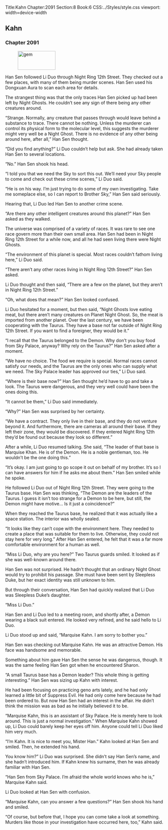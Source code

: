 Title:Kahn 
Chapter:2091 
Section:8 
Book:6 
CSS:../Styles/style.css 
viewport: width=device-width
  
## Kahn
### Chapter 2091
  
<figure>
	<img src="../Images/gem.gif" alt="gem" id="gem" width="120" height="60" />
</figure>
  

  
Han Sen followed Li Duo through Night Ring 12th Street. They checked out a few places, with many of them being murder scenes. Han Sen used his Dongxuan Aura to scan each area for details.

The strangest thing was that the only traces Han Sen picked up had been left by Night Ghosts. He couldn’t see any sign of there being any other creatures around.

“Strange. Normally, any creature that passes through would leave behind a substance to trace. There cannot be nothing. Unless the murderer can control its physical form to the molecular level, this suggests the murderer might very well be a Night Ghost. There is no evidence of any other being around here, after all,” Han Sen thought.

“Did you find anything?” Li Duo couldn’t help but ask. She had already taken Han Sen to several locations.

“No.” Han Sen shook his head.

“I told you that we need the Sky to sort this out. We’ll need your Sky people to come and check out these crime scenes,” Li Duo said.

“He is on his way. I’m just trying to do some of my own investigating. Take me someplace else, so I can report to Brother Sky,” Han Sen said seriously.

Hearing that, Li Duo led Han Sen to another crime scene.

“Are there any other intelligent creatures around this planet?” Han Sen asked as they walked.

The universe was comprised of a variety of races. It was rare to see one race govern more than their own small area. Han Sen had been in Night Ring 12th Street for a while now, and all he had seen living there were Night Ghosts.

“The environment of this planet is special. Most races couldn’t fathom living here,” Li Duo said.

“There aren’t any other races living in Night Ring 12th Street?” Han Sen asked.

Li Duo thought and then said, “There are a few on the planet, but they aren’t in Night Ring 12th Street.”

“Oh, what does that mean?” Han Sen looked confused.

Li Duo hesitated for a moment, but then said, “Night Ghosts love eating meat, but there aren’t many creatures on Planet Night Ghost. So, the meat is imported from another planet. Over the last century, we have been cooperating with the Taurus. They have a base not far outside of Night Ring 12th Street. If you want to find a foreigner, they would be it.”

“I recall that the Taurus belonged to the Demon. Why don’t you buy food from Sky Palace, anyway? Why rely on the Taurus?” Han Sen asked after a moment.

“We have no choice. The food we require is special. Normal races cannot satisfy our needs, and the Taurus are the only ones who can supply what we need. The Sky Palace leader has approved our ties,” Li Duo said.

“Where is their base now?” Han Sen thought he’d have to go and take a look. The Taurus were dangerous, and they very well could have been the ones doing this.

“It cannot be them,” Li Duo said immediately.

“Why?” Han Sen was surprised by her certainty.

“We have a contract. They only live in their base, and they do not venture beyond it. And furthermore, there are cameras all around their base. If they left their zone, they would be discovered. If they entered Night Ring 12th they’d be found out because they look so different.”

After a while, Li Duo resumed talking. She said, “The leader of that base is Marquise Khan. He is of the Demon. He is a noble gentleman, too. He wouldn’t be the one doing this.”

“It’s okay. I am just going to go scope it out on behalf of my brother. It’s so I can have answers for him if he asks me about them.” Han Sen smiled while he spoke.

He followed Li Duo out of Night Ring 12th Street. They were going to the Taurus base. Han Sen was thinking, “The Demon are the leaders of the Taurus. I guess it isn’t too strange for a Demon to be here, but still, the Demon might have motive… Is it just a coincidence?”

When they reached the Taurus base, he realized that it was actually like a space station. The interior was wholly sealed.

“It looks like they can’t cope with the environment here. They needed to create a place that was suitable for them to live. Otherwise, they could not stay here for very long.” After Han Sen entered, he felt that it was a far more comfortable environment for a human as well.

“Miss Li Duo, why are you here?” Two Taurus guards smiled. It looked as if she was well-known around there.

Han Sen was not surprised. He hadn’t thought that an ordinary Night Ghost would try to prohibit his passage. She must have been sent by Sleepless Duke, but her exact identity was still unknown to him.

But through their conversation, Han Sen had quickly realized that Li Duo was Sleepless Duke’s daughter.

“Miss Li Duo.”

Han Sen and Li Duo led to a meeting room, and shortly after, a Demon wearing a black suit entered. He looked very refined, and he said hello to Li Duo.

Li Duo stood up and said, “Marquise Kahn. I am sorry to bother you.”

Han Sen was checking out Marquise Kahn. He was an attractive Demon. His face was handsome and memorable.

Something about him gave Han Sen the sense he was dangerous, though. It was the same feeling Han Sen got when he encountered Sharon.

“A small Taurus base has a Demon leader? This whole thing is getting interesting.” Han Sen was sizing up Kahn with interest.

He had been focusing on practicing geno arts lately, and he had only learned a little bit of Suppress Evil. He had only come here because he had been ordered to. But now Han Sen had an interest in the affair. He didn’t think the mission was as bad as he initially believed it to be.

“Marquise Kahn, this is an assistant of Sky Palace. He is merely here to look around. This is just a normal investigation.” When Marquise Kahn showed up, Li Duo could barely keep her eyes off him. Anyone could tell Li Duo liked him very much.

“I’m Kahn. It is nice to meet you, Mister Han.” Kahn looked at Han Sen and smiled. Then, he extended his hand.

You know him?” Li Duo was surprised. She didn’t say Han Sen’s name, and she hadn’t introduced him. If Kahn knew his surname, then he was already familiar with Han Sen.

“Han Sen from Sky Palace. I’m afraid the whole world knows who he is,” Marquise Kahn said.

Li Duo looked at Han Sen with confusion.

“Marquise Kahn, can you answer a few questions?” Han Sen shook his hand and smiled.

“Of course, but before that, I hope you can come take a look at something. Murders like those in your investigation have occurred here, too,” Kahn said.